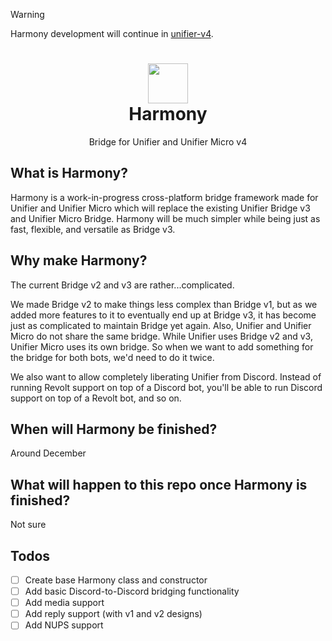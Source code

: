 > [!WARNING]
> Harmony development will continue in [unifier-v4](https://github.com/UnifierHQ/unifier-v4).

<h1 align=center>
  <img width=64 src=https://github.com/user-attachments/assets/aa63cf6e-e18b-4285-a77c-aab30c3099e4><br>
Harmony</h1>
<p align=center>Bridge for Unifier and Unifier Micro v4</p>

## What is Harmony?
Harmony is a work-in-progress cross-platform bridge framework made for Unifier and Unifier Micro which will replace
the existing Unifier Bridge v3 and Unifier Micro Bridge. Harmony will be much simpler while being just as fast, flexible,
and versatile as Bridge v3.

## Why make Harmony?
The current Bridge v2 and v3 are rather...complicated.

We made Bridge v2 to make things less complex than Bridge v1, but as we added more features to it to eventually end
up at Bridge v3, it has become just as complicated to maintain Bridge yet again. Also, Unifier and Unifier Micro do
not share the same bridge. While Unifier uses Bridge v2 and v3, Unifier Micro uses its own bridge. So when we want
to add something for the bridge for both bots, we'd need to do it twice.

We also want to allow completely liberating Unifier from Discord. Instead of running Revolt support on top of a 
Discord bot, you'll be able to run Discord support on top of a Revolt bot, and so on.

## When will Harmony be finished?
Around December

## What will happen to this repo once Harmony is finished?
Not sure

## Todos
- [ ] Create base Harmony class and constructor
- [ ] Add basic Discord-to-Discord bridging functionality
- [ ] Add media support
- [ ] Add reply support (with v1 and v2 designs)
- [ ] Add NUPS support
